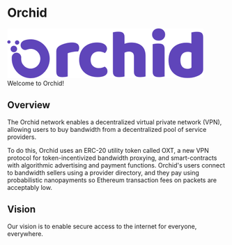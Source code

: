 # Orchid
![Orchid Logo](img/name_logo.png "Orchid Logo")
Welcome to Orchid!

## Overview
The Orchid network enables a decentralized virtual private network (VPN),
allowing users to buy bandwidth from a decentralized pool of service providers.

To do this, Orchid uses an ERC-20 utility token called OXT, a new VPN protocol
for token-incentivized bandwidth proxying, and smart-contracts with algorithmic
advertising and payment functions. Orchid's users connect to bandwidth sellers
using a provider directory, and they pay using probabilistic nanopayments so
Ethereum transaction fees on packets are acceptably low.

## Vision
Our vision is to enable secure access to the internet for everyone, everywhere.

